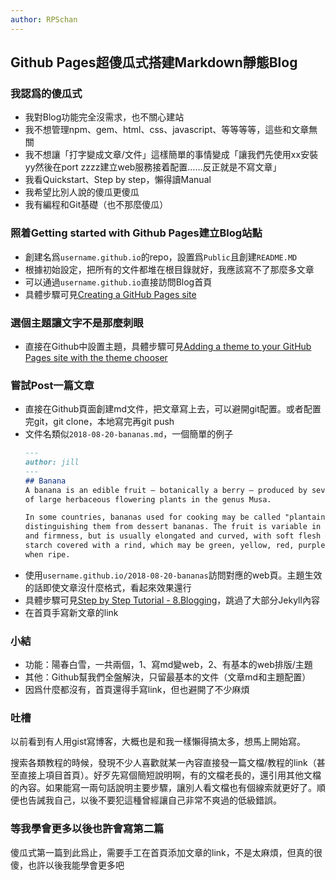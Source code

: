 ```yaml
---
author: RPSchan
---
```

## Github Pages超傻瓜式搭建Markdown靜態Blog

### 我認爲的傻瓜式
- 我對Blog功能完全沒需求，也不關心建站
- 我不想管理npm、gem、html、css、javascript、等等等等，這些和文章無關
- 我不想讓「打字變成文章/文件」這樣簡單的事情變成「讓我們先使用xx安裝yy然後在port zzzz建立web服務接着配置……反正就是不寫文章」
- 我看Quickstart、Step by step，懶得讀Manual
- 我希望比別人說的傻瓜更傻瓜
- 我有編程和Git基礎（也不那麼傻瓜）

### 照着Getting started with Github Pages建立Blog站點
- 創建名爲```username.github.io```的repo，設置爲```Public```且創建```README.MD```
- 根據初始設定，把所有的文件都堆在根目錄就好，我應該寫不了那麼多文章
- 可以通過```username.github.io```直接訪問Blog首頁
- 具體步驟可見[Creating a GitHub Pages site](https://docs.github.com/en/pages/getting-started-with-github-pages/creating-a-github-pages-site)

### 選個主題讓文字不是那麼刺眼
- 直接在Github中設置主題，具體步驟可見[Adding a theme to your GitHub Pages site with the theme chooser](https://docs.github.com/en/pages/getting-started-with-github-pages/adding-a-theme-to-your-github-pages-site-with-the-theme-chooser)

### 嘗試Post一篇文章
- 直接在Github頁面創建md文件，把文章寫上去，可以避開git配置。或者配置完git，git clone，本地寫完再git push
- 文件名類似```2018-08-20-bananas.md```，一個簡單的例子
    ```markdown
    ---
    author: jill
    ---
    ## Banana
    A banana is an edible fruit – botanically a berry – produced by several kinds
    of large herbaceous flowering plants in the genus Musa.

    In some countries, bananas used for cooking may be called "plantains",
    distinguishing them from dessert bananas. The fruit is variable in size, color,
    and firmness, but is usually elongated and curved, with soft flesh rich in
    starch covered with a rind, which may be green, yellow, red, purple, or brown
    when ripe.
    ```
- 使用```username.github.io/2018-08-20-bananas```訪問對應的web頁。主題生效的話即使文章沒什麼格式，看起來效果還行
- 具體步驟可見[Step by Step Tutorial - 8.Blogging](https://jekyllrb.com/docs/step-by-step/08-blogging/)，跳過了大部分Jekyll內容
- 在首頁手寫新文章的link

### 小結
- 功能：陽春白雪，一共兩個，1、寫md變web，2、有基本的web排版/主題
- 其他：Github幫我們全盤解決，只留最基本的文件（文章md和主題配置）
- 因爲什麼都沒有，首頁還得手寫link，但也避開了不少麻煩

### 吐槽
以前看到有人用gist寫博客，大概也是和我一樣懶得搞太多，想馬上開始寫。

搜索各類教程的時候，發現不少人喜歡就某一內容直接發一篇文檔/教程的link（甚至直接上項目首頁）。好歹先寫個簡短說明啊，有的文檔老長的，還引用其他文檔的內容。如果能寫一兩句話說明主要步驟，讓別人看文檔也有個線索就更好了。順便也告誡我自己，以後不要犯這種曾經讓自己非常不爽過的低級錯誤。

### 等我學會更多以後也許會寫第二篇
傻瓜式第一篇到此爲止，需要手工在首頁添加文章的link，不是太麻煩，但真的很傻，也許以後我能學會更多吧
